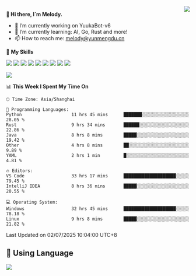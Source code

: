 <a href="#">
  <img align="right" src="https://github-readme-stats.vercel.app/api?username=melodyyuuka&count_private=true&show_icons=true" />
</a>

**👋 Hi there, I`m Melody.**

- 🔭 I’m currently working on YuukaBot-v6
- 🌱 I’m currently learning: AI, Go, Rust and more!
- 📫 How to reach me: melody@yunmengdu.cn

🌟 **My Skills** 

![](https://img.shields.io/badge/-Python-3e74a2?style=flat-square&logo=Python&logoColor=fff)
![](https://img.shields.io/badge/-Java-007396?style=flat-square&logo=OpenJDK&logoColor=fff)
![](https://img.shields.io/badge/-Node.js-339933?style=flat-square&logo=Node.js&logoColor=fff)
![](https://img.shields.io/badge/-Git-f05032?style=flat-square&logo=git&logoColor=fff)
![](https://img.shields.io/badge/-PostgreSQL-4169e1?style=flat-square&logo=PostgreSQL&logoColor=fff)
![](https://img.shields.io/badge/-Rust-000000?style=flat-square&logo=rust&logoColor=fff)
![](https://img.shields.io/badge/-VSCode-007acc?style=flat-square&logo=Visual-Studio-Code&logoColor=fff)
![](https://img.shields.io/badge/-FastAPI-009688?style=flat-square&logo=FastAPI&logoColor=fff)
![](https://img.shields.io/badge/-Linux-000000?style=flat-square&logo=Linux&logoColor=fff)


![](https://wakatime.com/badge/user/fa6dc0e2-47c5-4d2d-ae45-69fec6f2122c.svg)

<!--START_SECTION:waka-->
📊 **This Week I Spent My Time On** 

```text
🕑︎ Time Zone: Asia/Shanghai

💬 Programming Languages: 
Python                   11 hrs 45 mins      ███████░░░░░░░░░░░░░░░░░░   28.05 % 
Rust                     9 hrs 34 mins       ██████░░░░░░░░░░░░░░░░░░░   22.86 % 
Java                     8 hrs 8 mins        █████░░░░░░░░░░░░░░░░░░░░   19.42 % 
Other                    4 hrs 8 mins        ██░░░░░░░░░░░░░░░░░░░░░░░    9.89 % 
YAML                     2 hrs 1 min         █░░░░░░░░░░░░░░░░░░░░░░░░    4.81 % 

🔥 Editors: 
VS Code                  33 hrs 17 mins      ████████████████████░░░░░   79.45 % 
IntelliJ IDEA            8 hrs 36 mins       █████░░░░░░░░░░░░░░░░░░░░   20.55 % 

💻 Operating System: 
Windows                  32 hrs 45 mins      ████████████████████░░░░░   78.18 % 
Linux                    9 hrs 8 mins        █████░░░░░░░░░░░░░░░░░░░░   21.82 % 
```


 Last Updated on 02/07/2025 10:04:00 UTC+8
<!--END_SECTION:waka-->

## 🥰 **Using Language**

![](https://github-readme-stats.vercel.app/api/wakatime?username=MelodyYuyuko&layout=compact&hide_border=true)
